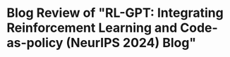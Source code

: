 # Blog Review of "RL-GPT: Integrating Reinforcement Learning and Code-as-policy (NeurIPS 2024) Blog"

